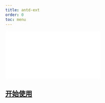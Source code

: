 ```yaml
---
title: antd-ext
order: 0
toc: menu
---
```


<embed src="../../packages/antd-ext/README.md"></embed>

## [开始使用](/examples)
